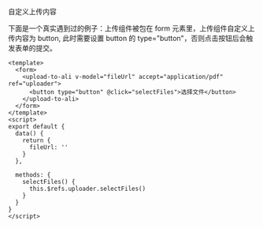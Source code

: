 自定义上传内容

下面是一个真实遇到过的例子：上传组件被包在 form 元素里，上传组件自定义上传内容为 button, 此时需要设置 button 的 type="button"，否则点击按钮后会触发表单的提交。

```vue
<template>
  <form>
    <upload-to-ali v-model="fileUrl" accept="application/pdf" ref="uploader">
      <button type="button" @click="selectFiles">选择文件</button>
    </upload-to-ali>
  </form>
</template>
<script>
export default {
  data() {
    return {
      fileUrl: ''
    }
  },

  methods: {
    selectFiles() {
      this.$refs.uploader.selectFiles()
    }
  }
}
</script>
```
